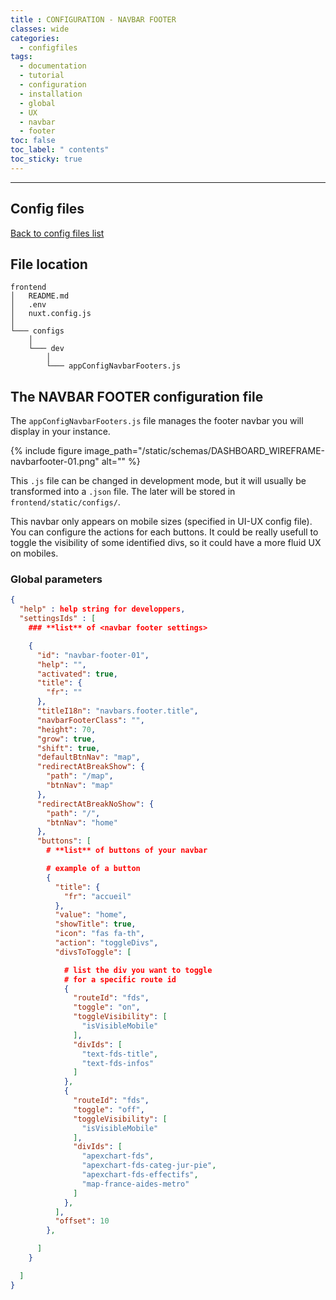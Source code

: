```yaml
---
title : CONFIGURATION - NAVBAR FOOTER
classes: wide
categories:
  - configfiles
tags:
  - documentation
  - tutorial
  - configuration
  - installation
  - global
  - UX
  - navbar
  - footer
toc: false
toc_label: " contents"
toc_sticky: true
---
```


--------

## Config files

[Back to config files list]({{site.baseurl}}/configuration/config-configs)

## File location

```shell
frontend
│   README.md
│   .env
│   nuxt.config.js
│
└─── configs
    │
    └─── dev
        │
        └─── appConfigNavbarFooters.js

```

## The NAVBAR FOOTER configuration file

The `appConfigNavbarFooters.js` file manages the footer navbar you will display in your instance.

{% include figure image_path="/static/schemas/DASHBOARD_WIREFRAME-navbarfooter-01.png" alt="" %}

This `.js` file can be changed in development mode, but it will usually be transformed into a `.json` file. The later will be stored in `frontend/static/configs/`.

This navbar only appears on mobile sizes (specified in UI-UX config file). You can configure the actions for each buttons. It could be really usefull to toggle the visibility of some identified divs, so it could have a more fluid UX on mobiles.

### Global parameters

```json
{
  "help" : help string for developpers,
  "settingsIds" : [
    ### **list** of <navbar footer settings>

    {
      "id": "navbar-footer-01",
      "help": "",
      "activated": true,
      "title": {
        "fr": ""
      },
      "titleI18n": "navbars.footer.title",
      "navbarFooterClass": "",
      "height": 70,
      "grow": true,
      "shift": true,
      "defaultBtnNav": "map",
      "redirectAtBreakShow": {
        "path": "/map",
        "btnNav": "map"
      },
      "redirectAtBreakNoShow": {
        "path": "/",
        "btnNav": "home"
      },
      "buttons": [
        # **list** of buttons of your navbar

        # example of a button
        {
          "title": {
            "fr": "accueil"
          },
          "value": "home",
          "showTitle": true,
          "icon": "fas fa-th",
          "action": "toggleDivs",
          "divsToToggle": [

            # list the div you want to toggle 
            # for a specific route id
            {
              "routeId": "fds",
              "toggle": "on",
              "toggleVisibility": [
                "isVisibleMobile"
              ],
              "divIds": [
                "text-fds-title",
                "text-fds-infos"
              ]
            },
            {
              "routeId": "fds",
              "toggle": "off",
              "toggleVisibility": [
                "isVisibleMobile"
              ],
              "divIds": [
                "apexchart-fds",
                "apexchart-fds-categ-jur-pie",
                "apexchart-fds-effectifs",
                "map-france-aides-metro"
              ]
            },
          ],
          "offset": 10
        },

      ]
    }

  ]
}

```
